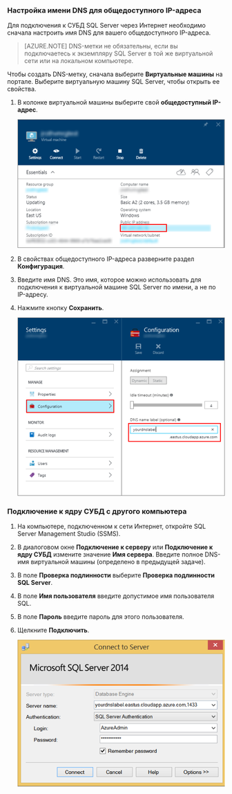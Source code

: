 ### Настройка имени DNS для общедоступного IP-адреса

Для подключения к СУБД SQL Server через Интернет необходимо сначала настроить имя DNS для вашего общедоступного IP-адреса.

> [AZURE.NOTE] DNS-метки не обязательны, если вы подключаетесь к экземпляру SQL Server в той же виртуальной сети или на локальном компьютере.

Чтобы создать DNS-метку, сначала выберите **Виртуальные машины** на портале. Выберите виртуальную машину SQL Server, чтобы открыть ее свойства.

1. В колонке виртуальной машины выберите свой **общедоступный IP-адрес**.

	![общедоступный IP-адрес](./media/virtual-machines-sql-server-connection-steps/rm-public-ip-address.png)

2. В свойствах общедоступного IP-адреса разверните раздел **Конфигурация**.

3. Введите имя DNS. Это имя, которое можно использовать для подключения к виртуальной машине SQL Server по имени, а не по IP-адресу.

4. Нажмите кнопку **Сохранить**.

	![имя DNS](./media/virtual-machines-sql-server-connection-steps/rm-dns-label.png)

### Подключение к ядру СУБД с другого компьютера

1. На компьютере, подключенном к сети Интернет, откройте SQL Server Management Studio (SSMS).

2. В диалоговом окне **Подключение к серверу** или **Подключение к ядру СУБД** измените значение **Имя сервера**. Введите полное DNS-имя виртуальной машины (определено в предыдущей задаче).

3. В поле **Проверка подлинности** выберите **Проверка подлинности SQL Server**.

5. В поле **Имя пользователя** введите допустимое имя пользователя SQL.

6. В поле **Пароль** введите пароль для этого пользователя.

7. Щелкните **Подключить**.

	![подключение SSMS](./media/virtual-machines-sql-server-connection-steps/rm-ssms-connect.png)

<!---HONumber=AcomDC_0629_2016-->